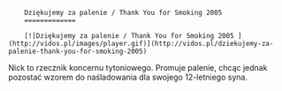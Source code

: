 
        Dziękujemy za palenie / Thank You for Smoking 2005 
        =============
        
        [![Dziękujemy za palenie / Thank You for Smoking 2005 ](http://vidos.pl/images/player.gif)](http://vidos.pl/dziekujemy-za-palenie-thank-you-for-smoking-2005)
        
        
 Nick to rzecznik koncernu tytoniowego. Promuje palenie, chcąc jednak pozostać wzorem do naśladowania dla swojego 12-letniego syna.
    